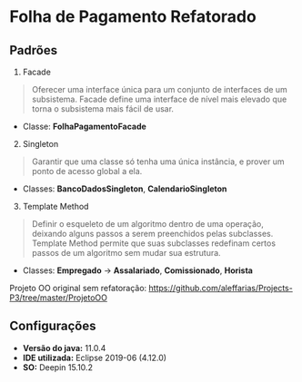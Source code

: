 # Folha de Pagamento Refatorado

## Padrões
1. Facade
> Oferecer uma interface única para um conjunto de interfaces de um subsistema. Facade define uma interface de nível mais elevado que torna o subsistema mais fácil de usar.
  - Classe: **FolhaPagamentoFacade**

2. Singleton
> Garantir que uma classe só tenha uma única instância, e prover um ponto de acesso global a ela.
  - Classes: **BancoDadosSingleton**, **CalendarioSingleton**

3. Template Method
> Definir o esqueleto de um algoritmo dentro de uma operação, deixando alguns passos a serem preenchidos
pelas subclasses. Template Method permite que suas subclasses redefinam certos passos de um algoritmo sem
mudar sua estrutura.
  - Classes: **Empregado** -> **Assalariado**, **Comissionado**, **Horista**
  
Projeto OO original sem refatoração: https://github.com/aleffarias/Projects-P3/tree/master/ProjetoOO 

## Configurações
* **Versão do java:** 11.0.4
* **IDE utilizada:** Eclipse 2019-06 (4.12.0)
* **SO:** Deepin 15.10.2
